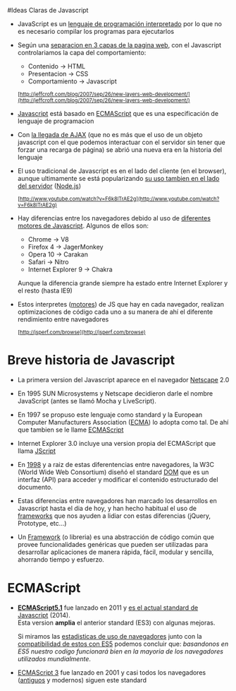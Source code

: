#Ideas Claras de Javascript

* JavaScript es un [lenguaje de programación interpretado](http://es.wikipedia.org/wiki/Lenguaje_de_programaci%C3%B3n_interpretado) por lo que no es necesario compilar los programas para ejecutarlos  

- Según una [separacion en 3 capas de la pagina web](http://titleandsummary.com/separation-of-layers-content-presentation-and-behavior/), con el Javascript controlariamos la capa del comportamiento:  

    * Contenido → HTML  
    * Presentacion → CSS  
    * Comportamiento → Javascript  

    <sub>[http://jeffcroft.com/blog/2007/sep/26/new-layers-web-development/](http://jeffcroft.com/blog/2007/sep/26/new-layers-web-development/)  
</sub>  

- [Javascript](https://developer.mozilla.org/en/JavaScript_Language_Resources) está basado en [ECMAScript](http://es.wikipedia.org/wiki/ECMAScript) que es una especificación de lenguaje de programacion

- Con [la llegada de AJAX](http://www.uberbin.net/archivos/internet/ajax-un-nuevo-acercamiento-a-aplicaciones-web.php) (que no es más que el uso de un objeto javascript con el que podemos interactuar con el servidor sin tener que forzar una recarga de página) se abrió una nueva era en la historia del lenguaje

- El uso tradicional de Javascript es en el lado del cliente (en el browser), aunque ultimamente se está popularizando [su uso tambien en el lado del servidor](http://net.tutsplus.com/tutorials/javascript-ajax/learning-serverside-javascript-with-node-js/) ([Node.js](http://nodejs.org/))

    <sub>[http://www.youtube.com/watch?v=F6k8lTrAE2g](http://www.youtube.com/watch?v=F6k8lTrAE2g)  

- Hay diferencias entre los navegadores debido al uso de [diferentes motores de Javascript](http://www.etnassoft.com/2011/05/31/comparativa-entre-los-distintos-motores-ecmascript/). Algunos de ellos son:

    * Chrome → V8
    * Firefox 4 → JagerMonkey
    * Opera 10 → Carakan
    * Safari → Nitro
    * Internet Explorer 9 → Chakra

    Aunque la diferencia grande siempre ha estado entre Internet Explorer y el resto (hasta IE9)

- Estos interpretes ([motores](http://en.wikipedia.org/wiki/JavaScript_engine#JavaScript_engines)) de JS que hay en cada navegador, realizan optimizaciones de código cada uno a su manera de ahí el diferente rendimiento entre navegadores

    <sub>[http://jsperf.com/browse](http://jsperf.com/browse)</sub>

# Breve historia de Javascript

- La primera version del Javascript aparece en el navegador [Netscape](http://en.wikipedia.org/wiki/Netscape) 2.0  

- En 1995 SUN Microsystems y Netscape decidieron darle el nombre JavaScript (antes se llamó Mocha y LiveScript).

- En 1997 se propuso este lenguaje como standard y la European Computer Manufacturers Association ([ECMA](http://www.ecma-international.org/default.htm)) lo adopta como tal. De ahí que tambien se le llame [ECMAScript](http://www.ecma-international.org/publications/standards/Ecma-262.htm)  

- Internet Explorer 3.0 incluye una version propia del ECMAScript que llama [JScript](http://msdn.microsoft.com/scripting/)  

- En [1998](http://www.w3.org/TR/1998/REC-DOM-Level-1-19981001/) y a raiz de estas diferentencias entre navegadores, la W3C (World Wide Web Consortium) diseñó el standard [DOM](http://es.wikipedia.org/wiki/Document_Object_Model) que es un interfaz (API) para acceder y modificar el contenido estructurado del documento.  

- Estas diferencias entre navegadores han marcado los desarrollos en Javascript hasta el dia de hoy, y han hecho habitual el uso de [frameworks](http://www.maestrosdelweb.com/editorial/comparacion-frameworks-javascript/) que nos ayuden a lidiar con estas diferencias (jQuery, Prototype, etc…)

- Un [Framework](http://www.desarrolloweb.com/articulos/listado-distintos-framework-javascript.html) (o libreria) es una abstracción de código común que provee funcionalidades genéricas que pueden ser utilizadas para desarrollar aplicaciones de manera rápida, fácil, modular y sencilla, ahorrando tiempo y esfuerzo.  

# ECMAScript

- **[ECMAScript5.1](http://www.ecma-international.org/ecma-262/5.1/)** fue lanzado en 2011 y [es el actual standard de Javascript](http://blog.oio.de/2013/04/16/ecmascript-5-the-current-javascript-standard/) (2014).  
Esta version **amplia** el anterior standard (ES3) con algunas mejoras.

    Si miramos las [estadisticas de uso de navegadores](http://clicky.com/marketshare/global/web-browsers/versions/) junto con la [compatibilidad de estos con ES5](http://kangax.github.io/compat-table/es5/) podemos concluir que: _basandonos en ES5 nuestro codigo funcionará bien en la mayoria de los navegadores utilizados mundialmente_. 

- [ECMAScript 3](http://www.ecma-international.org/publications/files/ECMA-ST-ARCH/ECMA-262,%203rd%20edition,%20December%201999.pdf) fue lanzado en 2001 y casi todos los navegadores ([antiguos](http://www.webdevout.net/browser-support-ecmascript) y modernos) siguen este standard







